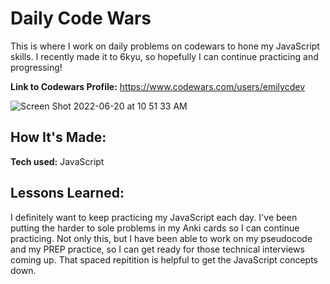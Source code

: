 # Daily Code Wars

This is where I work on daily problems on codewars to hone my JavaScript skills. I recently made it to 6kyu, so hopefully I can continue practicing and progressing!

**Link to Codewars Profile:** https://www.codewars.com/users/emilycdev

![Screen Shot 2022-06-20 at 10 51 33 AM](https://user-images.githubusercontent.com/102037717/174628642-56f0787e-2c5c-47ea-aae0-648266c05345.png)

## How It's Made:

**Tech used:** JavaScript

## Lessons Learned:

I definitely want to keep practicing my JavaScript each day. I've been putting the harder to sole problems in my Anki cards so I can continue practicing. Not only this, but I have been able to work on my pseudocode and my PREP practice, so I can get ready for those technical interviews coming up. That spaced repitition is helpful to get the JavaScript concepts down. 
